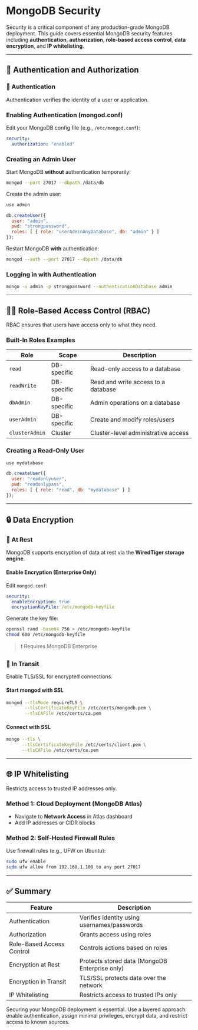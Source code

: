# MongoDB Security  

Security is a critical component of any production-grade MongoDB deployment. This guide covers essential MongoDB security features including **authentication**, **authorization**, **role-based access control**, **data encryption**, and **IP whitelisting**.

---

## 🔐 Authentication and Authorization

### 🔑 Authentication
Authentication verifies the identity of a user or application.

### Enabling Authentication (mongod.conf)
Edit your MongoDB config file (e.g., `/etc/mongod.conf`):
```yaml
security:
  authorization: "enabled"
```

### Creating an Admin User
Start MongoDB **without** authentication temporarily:
```bash
mongod --port 27017 --dbpath /data/db
```
Create the admin user:
```js
use admin

db.createUser({
  user: "admin",
  pwd: "strongpassword",
  roles: [ { role: "userAdminAnyDatabase", db: "admin" } ]
});
```
Restart MongoDB **with** authentication:
```bash
mongod --auth --port 27017 --dbpath /data/db
```

### Logging in with Authentication
```bash
mongo -u admin -p strongpassword --authenticationDatabase admin
```

---

## 🧑‍💼 Role-Based Access Control (RBAC)

RBAC ensures that users have access only to what they need.

### Built-In Roles Examples
| Role                    | Scope        | Description                             |
|-------------------------|--------------|-----------------------------------------|
| `read`                  | DB-specific  | Read-only access to a database          |
| `readWrite`             | DB-specific  | Read and write access to a database     |
| `dbAdmin`               | DB-specific  | Admin operations on a database          |
| `userAdmin`             | DB-specific  | Create and modify roles/users           |
| `clusterAdmin`          | Cluster      | Cluster-level administrative access     |

### Creating a Read-Only User
```js
use mydatabase

db.createUser({
  user: "readonlyuser",
  pwd: "readonlypass",
  roles: [ { role: "read", db: "mydatabase" } ]
});
```

---

## 🔒 Data Encryption

### 🔐 At Rest
MongoDB supports encryption of data at rest via the **WiredTiger storage engine**.

#### Enable Encryption (Enterprise Only)
Edit `mongod.conf`:
```yaml
security:
  enableEncryption: true
  encryptionKeyFile: /etc/mongodb-keyfile
```

Generate the key file:
```bash
openssl rand -base64 756 > /etc/mongodb-keyfile
chmod 600 /etc/mongodb-keyfile
```

> ❗ Requires MongoDB Enterprise

### 🔐 In Transit
Enable TLS/SSL for encrypted connections.

#### Start mongod with SSL
```bash
mongod --tlsMode requireTLS \
       --tlsCertificateKeyFile /etc/certs/mongodb.pem \
       --tlsCAFile /etc/certs/ca.pem
```

#### Connect with SSL
```bash
mongo --tls \
      --tlsCertificateKeyFile /etc/certs/client.pem \
      --tlsCAFile /etc/certs/ca.pem
```

---

## 🌐 IP Whitelisting
Restricts access to trusted IP addresses only.

### Method 1: Cloud Deployment (MongoDB Atlas)
- Navigate to **Network Access** in Atlas dashboard
- Add IP addresses or CIDR blocks

### Method 2: Self-Hosted Firewall Rules
Use firewall rules (e.g., UFW on Ubuntu):
```bash
sudo ufw enable
sudo ufw allow from 192.168.1.100 to any port 27017
```

---

## ✅ Summary
| Feature                   | Description                                      |
|---------------------------|--------------------------------------------------|
| Authentication            | Verifies identity using usernames/passwords     |
| Authorization             | Grants access using roles                       |
| Role-Based Access Control | Controls actions based on roles                 |
| Encryption at Rest        | Protects stored data (MongoDB Enterprise only)  |
| Encryption in Transit     | TLS/SSL protects data over the network          |
| IP Whitelisting           | Restricts access to trusted IPs only            |

Securing your MongoDB deployment is essential. Use a layered approach: enable authentication, assign minimal privileges, encrypt data, and restrict access to known sources.


